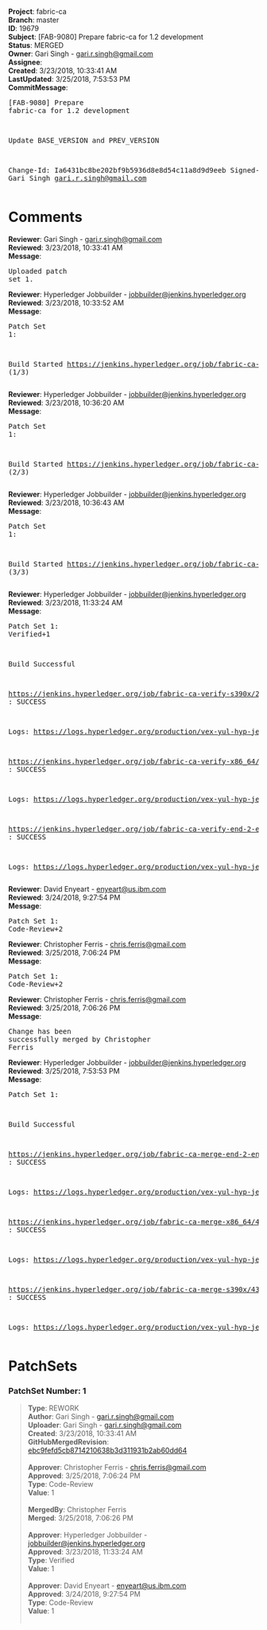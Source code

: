 <strong>Project</strong>: fabric-ca<br><strong>Branch</strong>: master<br><strong>ID</strong>: 19679<br><strong>Subject</strong>: [FAB-9080] Prepare fabric-ca for 1.2 development<br><strong>Status</strong>: MERGED<br><strong>Owner</strong>: Gari Singh - gari.r.singh@gmail.com<br><strong>Assignee</strong>:<br><strong>Created</strong>: 3/23/2018, 10:33:41 AM<br><strong>LastUpdated</strong>: 3/25/2018, 7:53:53 PM<br><strong>CommitMessage</strong>:<br><pre>[FAB-9080] Prepare fabric-ca for 1.2 development

Update BASE_VERSION and PREV_VERSION

Change-Id: Ia6431bc8be202bf9b5936d8e8d54c11a8d9d9eeb
Signed-off-by: Gari Singh <gari.r.singh@gmail.com>
</pre><h1>Comments</h1><strong>Reviewer</strong>: Gari Singh - gari.r.singh@gmail.com<br><strong>Reviewed</strong>: 3/23/2018, 10:33:41 AM<br><strong>Message</strong>: <pre>Uploaded patch set 1.</pre><strong>Reviewer</strong>: Hyperledger Jobbuilder - jobbuilder@jenkins.hyperledger.org<br><strong>Reviewed</strong>: 3/23/2018, 10:33:52 AM<br><strong>Message</strong>: <pre>Patch Set 1:

Build Started https://jenkins.hyperledger.org/job/fabric-ca-verify-s390x/2805/ (1/3)</pre><strong>Reviewer</strong>: Hyperledger Jobbuilder - jobbuilder@jenkins.hyperledger.org<br><strong>Reviewed</strong>: 3/23/2018, 10:36:20 AM<br><strong>Message</strong>: <pre>Patch Set 1:

Build Started https://jenkins.hyperledger.org/job/fabric-ca-verify-x86_64/2749/ (2/3)</pre><strong>Reviewer</strong>: Hyperledger Jobbuilder - jobbuilder@jenkins.hyperledger.org<br><strong>Reviewed</strong>: 3/23/2018, 10:36:43 AM<br><strong>Message</strong>: <pre>Patch Set 1:

Build Started https://jenkins.hyperledger.org/job/fabric-ca-verify-end-2-end-x86_64/102/ (3/3)</pre><strong>Reviewer</strong>: Hyperledger Jobbuilder - jobbuilder@jenkins.hyperledger.org<br><strong>Reviewed</strong>: 3/23/2018, 11:33:24 AM<br><strong>Message</strong>: <pre>Patch Set 1: Verified+1

Build Successful 

https://jenkins.hyperledger.org/job/fabric-ca-verify-s390x/2805/ : SUCCESS

Logs: https://logs.hyperledger.org/production/vex-yul-hyp-jenkins-3/fabric-ca-verify-s390x/2805

https://jenkins.hyperledger.org/job/fabric-ca-verify-x86_64/2749/ : SUCCESS

Logs: https://logs.hyperledger.org/production/vex-yul-hyp-jenkins-3/fabric-ca-verify-x86_64/2749

https://jenkins.hyperledger.org/job/fabric-ca-verify-end-2-end-x86_64/102/ : SUCCESS

Logs: https://logs.hyperledger.org/production/vex-yul-hyp-jenkins-3/fabric-ca-verify-end-2-end-x86_64/102</pre><strong>Reviewer</strong>: David Enyeart - enyeart@us.ibm.com<br><strong>Reviewed</strong>: 3/24/2018, 9:27:54 PM<br><strong>Message</strong>: <pre>Patch Set 1: Code-Review+2</pre><strong>Reviewer</strong>: Christopher Ferris - chris.ferris@gmail.com<br><strong>Reviewed</strong>: 3/25/2018, 7:06:24 PM<br><strong>Message</strong>: <pre>Patch Set 1: Code-Review+2</pre><strong>Reviewer</strong>: Christopher Ferris - chris.ferris@gmail.com<br><strong>Reviewed</strong>: 3/25/2018, 7:06:26 PM<br><strong>Message</strong>: <pre>Change has been successfully merged by Christopher Ferris</pre><strong>Reviewer</strong>: Hyperledger Jobbuilder - jobbuilder@jenkins.hyperledger.org<br><strong>Reviewed</strong>: 3/25/2018, 7:53:53 PM<br><strong>Message</strong>: <pre>Patch Set 1:

Build Successful 

https://jenkins.hyperledger.org/job/fabric-ca-merge-end-2-end-x86_64/24/ : SUCCESS

Logs: https://logs.hyperledger.org/production/vex-yul-hyp-jenkins-3/fabric-ca-merge-end-2-end-x86_64/24

https://jenkins.hyperledger.org/job/fabric-ca-merge-x86_64/438/ : SUCCESS

Logs: https://logs.hyperledger.org/production/vex-yul-hyp-jenkins-3/fabric-ca-merge-x86_64/438

https://jenkins.hyperledger.org/job/fabric-ca-merge-s390x/436/ : SUCCESS

Logs: https://logs.hyperledger.org/production/vex-yul-hyp-jenkins-3/fabric-ca-merge-s390x/436</pre><h1>PatchSets</h1><h3>PatchSet Number: 1</h3><blockquote><strong>Type</strong>: REWORK<br><strong>Author</strong>: Gari Singh - gari.r.singh@gmail.com<br><strong>Uploader</strong>: Gari Singh - gari.r.singh@gmail.com<br><strong>Created</strong>: 3/23/2018, 10:33:41 AM<br><strong>GitHubMergedRevision</strong>: [ebc9fefd5cb8714210638b3d311931b2ab60dd64](https://github.com/hyperledger/fabric-ca/commit/ebc9fefd5cb8714210638b3d311931b2ab60dd64)<br><br><strong>Approver</strong>: Christopher Ferris - chris.ferris@gmail.com<br><strong>Approved</strong>: 3/25/2018, 7:06:24 PM<br><strong>Type</strong>: Code-Review<br><strong>Value</strong>: 1<br><br><strong>MergedBy</strong>: Christopher Ferris<br><strong>Merged</strong>: 3/25/2018, 7:06:26 PM<br><br><strong>Approver</strong>: Hyperledger Jobbuilder - jobbuilder@jenkins.hyperledger.org<br><strong>Approved</strong>: 3/23/2018, 11:33:24 AM<br><strong>Type</strong>: Verified<br><strong>Value</strong>: 1<br><br><strong>Approver</strong>: David Enyeart - enyeart@us.ibm.com<br><strong>Approved</strong>: 3/24/2018, 9:27:54 PM<br><strong>Type</strong>: Code-Review<br><strong>Value</strong>: 1<br><br></blockquote>